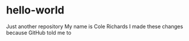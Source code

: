 # hello-world
Just another repository
My name is Cole Richards
I made these changes because GitHub told me to
